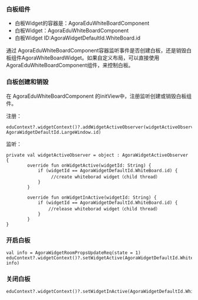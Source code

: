 ### 白板组件
- 白板Widget的容器是：AgoraEduWhiteBoardComponent
- 白板Widget：AgoraEduWhiteBoardComponent
- 白板Widget ID:AgoraWidgetDefaultId.WhiteBoard.id

通过 AgoraEduWhiteBoardComponent容器监听事件是否创建白板，还是销毁白板组件AgoraWhiteBoardWidget。如果自定义布局，可以直接使用AgoraEduWhiteBoardComponent组件，来控制白板。

### 白板创建和销毁
在 AgoraEduWhiteBoardComponent 的initView中，注册监听创建或销毁白板组件。

注册：
```
eduContext?.widgetContext()?.addWidgetActiveObserver(widgetActiveObserver, AgoraWidgetDefaultId.LargeWindow.id)
```

监听：
```
private val widgetActiveObserver = object : AgoraWidgetActiveObserver {
        override fun onWidgetActive(widgetId: String) {
            if (widgetId == AgoraWidgetDefaultId.WhiteBoard.id) {
                 //create whiteborad widget（child thread）
            }
        }
 
        override fun onWidgetInActive(widgetId: String) {
            if (widgetId == AgoraWidgetDefaultId.WhiteBoard.id) {
                //release whiteborad widget（child thread）
            }
        }
}
```

### 开启白板
```
val info = AgoraWidgetRoomPropsUpdateReq(state = 1)
eduContext?.widgetContext()?.setWidgetActive(AgoraWidgetDefaultId.WhiteBoard.id, info)
```

### 关闭白板
```
eduContext?.widgetContext()?.setWidgetInActive(AgoraWidgetDefaultId.WhiteBoard.id)
```